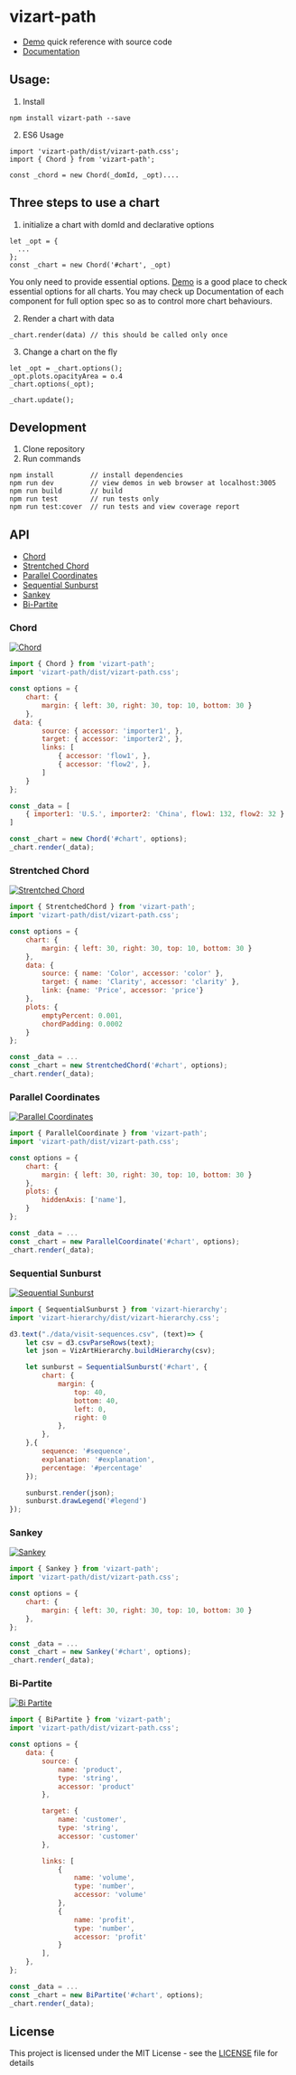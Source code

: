 # vizart-path

* [Demo](https://vizartjs.github.io/demo.html) quick reference with source code
* [Documentation](https://github.com/VizArtJS/vizart-path/wiki)



## Usage:

1. Install

```
npm install vizart-path --save
```

2. ES6 Usage

```
import 'vizart-path/dist/vizart-path.css';
import { Chord } from 'vizart-path';

const _chord = new Chord(_domId, _opt)....
```

## Three steps to use a chart
1. initialize a chart with domId and declarative options
```
let _opt = {
  ...
};
const _chart = new Chord('#chart', _opt)
```
You only need to provide essential options. [Demo](https://vizartjs.github.io/demo.html) is a good place to check essential options for all charts. You may check up Documentation of each component for full option spec so as to control more chart behaviours.

2. Render a chart with data
```
_chart.render(data) // this should be called only once
```
3. Change a chart on the fly
```
let _opt = _chart.options();
_opt.plots.opacityArea = o.4
_chart.options(_opt);

_chart.update();
```



## Development
1. Clone repository
2. Run commands
```
npm install         // install dependencies
npm run dev         // view demos in web browser at localhost:3005
npm run build       // build
npm run test        // run tests only
npm run test:cover  // run tests and view coverage report
```

## API
* [Chord](#chord)
* [Strentched Chord](#strentched-chord)
* [Parallel Coordinates](#parallel-coordinates)
* [Sequential Sunburst](#sequential-sunburst)
* [Sankey](#sankey)
* [Bi-Partite](#bi-partite)

### Chord
[<img alt="Chord" src="https://github.com/vizartjs/vizartjs.github.io/blob/master/img/charts/chord.jpg">](https://vizartjs.github.io/chord.html)
```javascript
import { Chord } from 'vizart-path';
import 'vizart-path/dist/vizart-path.css';

const options = {
	chart: {
		margin: { left: 30, right: 30, top: 10, bottom: 30 }
	},
 data: {
		source: { accessor: 'importer1', },
		target: { accessor: 'importer2', },
		links: [
			{ accessor: 'flow1', },
			{ accessor: 'flow2', },
		]
	}
};

const _data = [
	{ importer1: 'U.S.', importer2: 'China', flow1: 132, flow2: 32 }
]

const _chart = new Chord('#chart', options);
_chart.render(_data);
```


### Strentched Chord
[<img alt="Strentched Chord" src="https://github.com/vizartjs/vizartjs.github.io/blob/master/img/charts/stretched_chord.jpg">](https://vizartjs.github.io/stretched_chord.html)
```javascript
import { StrentchedChord } from 'vizart-path';
import 'vizart-path/dist/vizart-path.css';

const options = {
	chart: {
		margin: { left: 30, right: 30, top: 10, bottom: 30 }
	},
	data: {
		source: { name: 'Color', accessor: 'color' },
		target: { name: 'Clarity', accessor: 'clarity' },
		link: {name: 'Price', accessor: 'price'}
	},
	plots: {
		emptyPercent: 0.001,
		chordPadding: 0.0002
	}
};

const _data = ...
const _chart = new StrentchedChord('#chart', options);
_chart.render(_data);
```


### Parallel Coordinates
[<img alt="Parallel Coordinates" src="https://github.com/vizartjs/vizartjs.github.io/blob/master/img/charts/parcoords.jpg">](https://vizartjs.github.io/parcoords.html)
```javascript
import { ParallelCoordinate } from 'vizart-path';
import 'vizart-path/dist/vizart-path.css';

const options = {
	chart: {
		margin: { left: 30, right: 30, top: 10, bottom: 30 }
	},
	plots: {
		hiddenAxis: ['name'],
	}
};

const _data = ...
const _chart = new ParallelCoordinate('#chart', options);
_chart.render(_data);
```


### Sequential Sunburst
[<img alt="Sequential Sunburst" src="https://github.com/vizartjs/vizartjs.github.io/blob/master/img/charts/sequential_sunburst.jpg">](https://vizartjs.github.io/sequential_sunburst.html)
```javascript
import { SequentialSunburst } from 'vizart-hierarchy';
import 'vizart-hierarchy/dist/vizart-hierarchy.css';

d3.text("./data/visit-sequences.csv", (text)=> {
	let csv = d3.csvParseRows(text);
	let json = VizArtHierarchy.buildHierarchy(csv);

	let sunburst = SequentialSunburst('#chart', {
		chart: {
			margin: {
				top: 40,
				bottom: 40,
				left: 0,
				right: 0
			},
		},
	},{
		sequence: '#sequence',
		explanation: '#explanation',
		percentage: '#percentage'
	});

	sunburst.render(json);
	sunburst.drawLegend('#legend')
});
```


### Sankey
[<img alt="Sankey" src="https://github.com/vizartjs/vizartjs.github.io/blob/master/img/charts/sankey.jpg">](https://vizartjs.github.io/sankey.html)
```javascript
import { Sankey } from 'vizart-path';
import 'vizart-path/dist/vizart-path.css';

const options = {
	chart: {
		margin: { left: 30, right: 30, top: 10, bottom: 30 }
	},
};

const _data = ...
const _chart = new Sankey('#chart', options);
_chart.render(_data);
```



### Bi-Partite
[<img alt="Bi Partite" src="https://github.com/vizartjs/vizartjs.github.io/blob/master/img/charts/partite.jpg">](https://vizartjs.github.io/partite.html)
```javascript
import { BiPartite } from 'vizart-path';
import 'vizart-path/dist/vizart-path.css';

const options = {
	data: {
		source: {
			name: 'product',
			type: 'string',
			accessor: 'product'
		},

		target: {
			name: 'customer',
			type: 'string',
			accessor: 'customer'
		},

		links: [
			{
				name: 'volume',
				type: 'number',
				accessor: 'volume'
			},
			{
				name: 'profit',
				type: 'number',
				accessor: 'profit'
			}
		],
	},
};

const _data = ...
const _chart = new BiPartite('#chart', options);
_chart.render(_data);
```



## License

This project is licensed under the MIT License - see the [LICENSE](LICENSE) file for details
